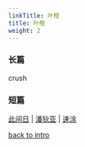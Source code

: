 ```yaml
---
linkTitle: 叶橙
title: 叶橙
weight: 2
---
```


### 长篇

crush

### 短篇

[此间日](https://jocelyn1346.github.io/Vault4Jo/docs/叶橙/此间日) | [潘狄亚](https://jocelyn1346.github.io/Vault4Jo/docs/叶橙/潘狄亚) | [速涂](https://jocelyn1346.github.io/Vault4Jo/docs/叶橙/速涂) 

[back to intro](https://jocelyn1346.github.io/Vault4Jo/docs/)